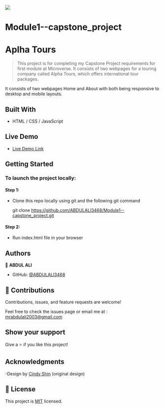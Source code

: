 ![](https://img.shields.io/badge/Microverse-blueviolet)

# Module1--capstone_project

# Aplha Tours

> This project is for completing my Capstone Project requirements for first module at Microverse. It consists of two webpages for a touring company called Alpha Tours, which offers international tour packages.

It consists of two webpages Home and About with both being responsive to desktop and mobile layouts.

## Built With

- HTML / CSS / JavaScript

## Live Demo

- [Live Demo Link]()

## Getting Started

### To launch the project locally:

#### Step 1:
- Clone this repo locally using git and the following git command

  git clone https://github.com/ABDULALI3468/Module1--capstone_project.git


#### Step 2:
- Run index.html file in your browser

## Authors

👤 **ABDUL ALI**

- GitHub: [@ABDULALI3468](https://github.com/ABDULALI3468/)

## 🤝 Contributions

Contributions, issues, and feature requests are welcome!

Feel free to check the issues page or email me at :
mrabdulali2003@gmail.com

## Show your support

Give a ⭐️ if you like this project!

## Acknowledgments

-Design by [Cindy Shin](https://www.behance.net/adagio07) (original design)


## 📝 License

This project is [MIT](./MIT.md) licensed.

